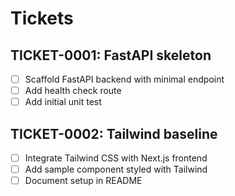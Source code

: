 # Tickets

## TICKET-0001: FastAPI skeleton
- [ ] Scaffold FastAPI backend with minimal endpoint
- [ ] Add health check route
- [ ] Add initial unit test

## TICKET-0002: Tailwind baseline
- [ ] Integrate Tailwind CSS with Next.js frontend
- [ ] Add sample component styled with Tailwind
- [ ] Document setup in README
